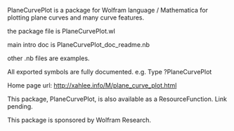 PlaneCurvePlot is a package for Wolfram language / Mathematica for plotting plane curves and many curve features.

the package file is
PlaneCurvePlot.wl

main intro doc is
PlaneCurvePlot_doc_readme.nb

other .nb files are examples.

All exported symbols are fully documented. e.g.
Type
?PlaneCurvePlot

Home page url:
http://xahlee.info/M/plane_curve_plot.html

This package, PlaneCurvePlot, is also available as a ResourceFunction. Link pending.

This package is sponsored by Wolfram Research.
